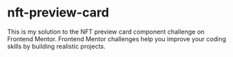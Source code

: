 # nft-preview-card

This is my solution to the NFT preview card component challenge on Frontend Mentor. Frontend Mentor challenges help you improve your coding skills by building realistic projects. 
